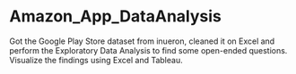 # Amazon_App_DataAnalysis
Got the Google Play Store dataset from inueron, cleaned it on Excel and perform the Exploratory Data Analysis to find some open-ended questions. Visualize the findings using Excel and Tableau.
